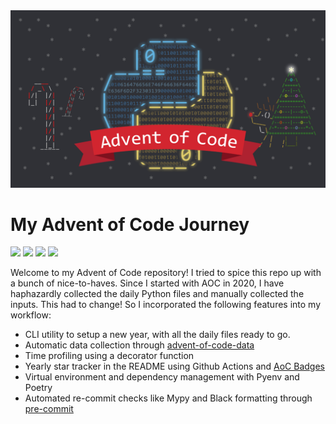 <img src="aoc.webp">
<h1> My Advent of Code Journey </h1>

![](https://img.shields.io/badge/Stars%202015%20⭐-2-yellow)
![](https://img.shields.io/badge/Stars%202020%20⭐-1-yellow)
![](https://img.shields.io/badge/Stars%202021%20⭐-19-yellow)
![](https://img.shields.io/badge/Stars%202022%20⭐-0-yellow)

<p>
Welcome to my Advent of Code repository! I tried to spice this repo up with a bunch of nice-to-haves. Since I started with AOC in 2020, I have haphazardly collected the daily Python files and manually collected the inputs. This had to change! So I incorporated the following features into my workflow:
</p>
<ul>
  <li> CLI utility to setup a new year, with all the daily files ready to go.</li>
  <li>Automatic data collection through <a href=""https://github.com/wimglenn/advent-of-code-data>advent-of-code-data</a></li>
  <li>Time profiling using a decorator function</li>
  <li>Yearly star tracker in the README using Github Actions and <a href="https://github.com/marketplace/actions/aoc-badges">AoC Badges</a></li>
  <li>Virtual environment and dependency management with Pyenv and Poetry</li>
<li>Automated re-commit checks like Mypy and Black formatting through <a href="https://pre-commit.com/">pre-commit</a></li>
